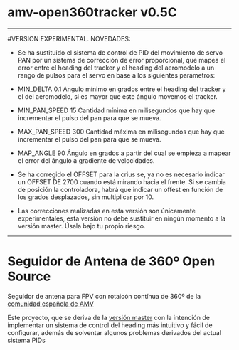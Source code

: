 # amv-open360tracker v0.5C
---------------------
#VERSION EXPERIMENTAL. NOVEDADES:

* Se ha sustituido el sistema de control de PID del movimiento de servo PAN por un sistema de corrección de error proporcional, que mapea el error entre el heading del tracker y el heading del aeromodelo a un rango de pulsos para el servo en base a los siguientes parámetros:

* MIN_DELTA     0.1   Angulo mínimo en grados entre el heading del tracker y el del aeromodelo, si es mayor que este ángulo movemos el tracker.

* MIN_PAN_SPEED  15   Cantidad mínima en milisegundos que hay que incrementar el pulso del pan para que se mueva.

* MAX_PAN_SPEED 300   Cantidad máxima en milisegundos que hay que incrementar el pulso del pan para que se mueva.

* MAP_ANGLE      90   Ángulo en grados a partir del cual se empieza a mapear el error del ángulo a gradiente de velocidades.

* Se ha corregido el OFFSET para la crius se, ya no es necesario indicar un OFFSET DE 2700 cuando está mirando hacia el frente. Si se cambia de posición la controladora, habrá que indicar un offest en función de los grados desplazados, sin multiplicar por 10.

* Las correcciones realizadas en esta versión son únicamente experimentales, esta versión no debe sustituir en ningún momento a la versión master. Úsala bajo tu propio riesgo.


---------------------
# Seguidor de Antena de 360º Open Source

Seguidor de antena para FPV con rotaicón contínua de 360º de la [comunidad española de AMV](http://www.aeromodelismovirtual.com/showthread.php?t=34530)

Este proyecto, que se deriva de la [versión master](https://github.com/raul-ortega/amv-open360tracker/) con la intención de implementar un sistema de control del heading más intuitivo y fácil de configurar, además de solventar algunos problemas derivados del actual sistema PIDs


